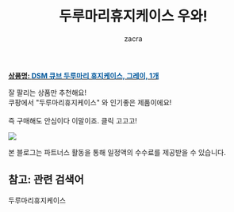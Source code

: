 ﻿---
layout: post
title:  "두루마리휴지케이스 우와!"
author: zacra
categories: [ 아이템 ]
tags: [두루마리휴지케이스]
image: https://static.coupangcdn.com/image/vendor_inventory/44bc/9e1b6687a5260742670eb426282c77b7553cab4fbd3616b824911e8d35ca.jpg 
description: "쿠팡에서 두루마리휴지케이스 관련 상품으로 가장 잘팔리는 제품 중 하나라는 사실!!."
rating: 4.5
---

<a href="https://link.coupang.com/re/AFFSDP?lptag=AF8407795&pageKey=4784944750&itemId=6123357438&vendorItemId=71271081698&traceid=V0-153-e64ff90acf41dde2"><b>상품명: <font color='#01579B'>DSM 큐브 두루마리 휴지케이스, 그레이, 1개</font></b></a>

잘 팔리는 상품만 추천해요!<br/>
쿠팡에서 "두루마리휴지케이스" 와 인기좋은 제품이에요!<br/><br/>
즉 구매해도 안심이다 이말이죠. 클릭 고고고! <br/>



<a href="https://link.coupang.com/re/AFFSDP?lptag=AF8407795&pageKey=4784944750&itemId=6123357438&vendorItemId=71271081698&traceid=V0-153-e64ff90acf41dde2"><img src="https://thumbnail6.coupangcdn.com/thumbnails/remote/q89/image/vendor_inventory/6fa7/e0ff8f9b324589ab84e83abfd279be547416bbfae3becfeb984dc55f906c.jpg"></a> 

본 블로그는 파트너스 활동을 통해 일정액의 수수료를 제공받을 수 있습니다.

## 참고: 관련 검색어    
두루마리휴지케이스